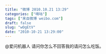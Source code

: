 ```yaml
---
title: "微博 2010.10.21 13:29"
categories: ["嘀咕"]
tags: ["来自微博 weibo.com"]
draft: false
slug: "wOgEtV"
date: "2010-10-21 13:29:00"
---
```


<p>@爱问机器人 请问你怎么不回答我的请问怎么吃饭。 ​​​​</p>
